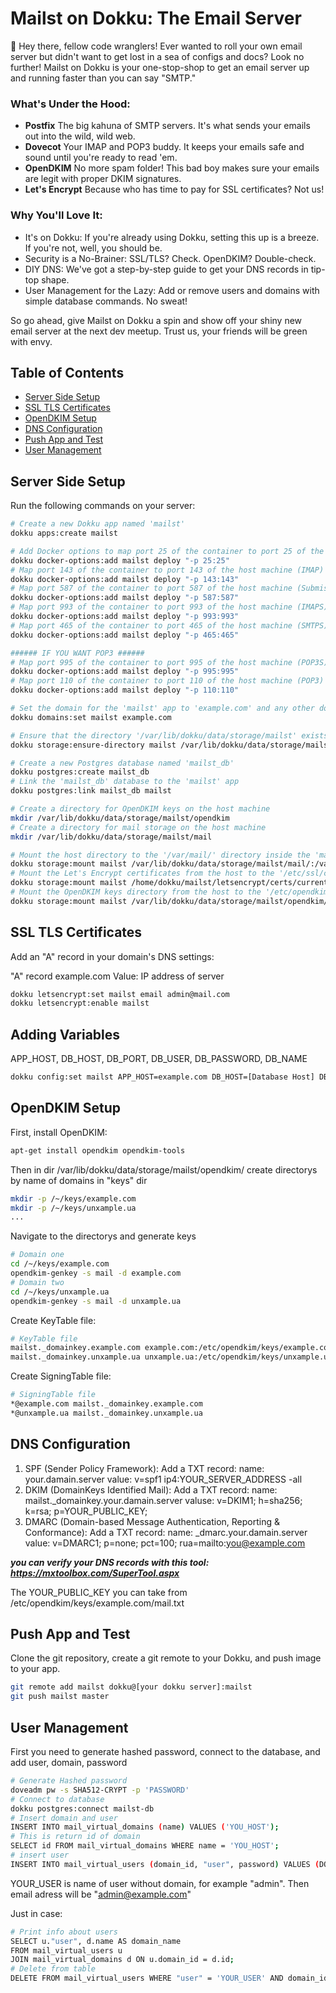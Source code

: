 # Mailst on Dokku: The Email Server

🌟 Hey there, fellow code wranglers! Ever wanted to roll your own email server but didn't want to get lost in a sea of configs and docs? Look no further! Mailst on Dokku is your one-stop-shop to get an email server up and running faster than you can say "SMTP."

### What's Under the Hood:
- **Postfix**
  The big kahuna of SMTP servers. It's what sends your emails out into the wild, wild web.
- **Dovecot**
  Your IMAP and POP3 buddy. It keeps your emails safe and sound until you're ready to read 'em.
- **OpenDKIM**
  No more spam folder! This bad boy makes sure your emails are legit with proper DKIM signatures.
- **Let's Encrypt**
  Because who has time to pay for SSL certificates? Not us!

### Why You'll Love It:
- It's on Dokku: If you're already using Dokku, setting this up is a breeze. If you're not, well, you should be.
- Security is a No-Brainer: SSL/TLS? Check. OpenDKIM? Double-check.
- DIY DNS: We've got a step-by-step guide to get your DNS records in tip-top shape.
- User Management for the Lazy: Add or remove users and domains with simple database commands. No sweat!

So go ahead, give Mailst on Dokku a spin and show off your shiny new email server at the next dev meetup. Trust us, your friends will be green with envy.

## Table of Contents

- [Server Side Setup](#server-side-setup)
- [SSL TLS Certificates](#ssl-tls-certificates)
- [OpenDKIM Setup](#opendkim-setup)
- [DNS Configuration](#dns-configuration)
- [Push App and Test](#push-app-and-test)
- [User Management](#user-management)

## Server Side Setup

Run the following commands on your server:

```bash
# Create a new Dokku app named 'mailst'
dokku apps:create mailst

# Add Docker options to map port 25 of the container to port 25 of the host machine (SMTP)
dokku docker-options:add mailst deploy "-p 25:25"
# Map port 143 of the container to port 143 of the host machine (IMAP)
dokku docker-options:add mailst deploy "-p 143:143"
# Map port 587 of the container to port 587 of the host machine (Submission for email)
dokku docker-options:add mailst deploy "-p 587:587"
# Map port 993 of the container to port 993 of the host machine (IMAPS)
dokku docker-options:add mailst deploy "-p 993:993"
# Map port 465 of the container to port 465 of the host machine (SMTPS)
dokku docker-options:add mailst deploy "-p 465:465"

###### IF YOU WANT POP3 ######
# Map port 995 of the container to port 995 of the host machine (POP3S)
dokku docker-options:add mailst deploy "-p 995:995"
# Map port 110 of the container to port 110 of the host machine (POP3)
dokku docker-options:add mailst deploy "-p 110:110"

# Set the domain for the 'mailst' app to 'example.com' and any other domains
dokku domains:set mailst example.com

# Ensure that the directory '/var/lib/dokku/data/storage/mailst' exists on the host machine
dokku storage:ensure-directory mailst /var/lib/dokku/data/storage/mailst

# Create a new Postgres database named 'mailst_db'
dokku postgres:create mailst_db
# Link the 'mailst_db' database to the 'mailst' app
dokku postgres:link mailst_db mailst

# Create a directory for OpenDKIM keys on the host machine
mkdir /var/lib/dokku/data/storage/mailst/opendkim
# Create a directory for mail storage on the host machine
mkdir /var/lib/dokku/data/storage/mailst/mail

# Mount the host directory to the '/var/mail/' directory inside the 'mailst' container
dokku storage:mount mailst /var/lib/dokku/data/storage/mailst/mail/:/var/mail/
# Mount the Let's Encrypt certificates from the host to the '/etc/ssl/certs/' directory inside the 'mailst' container
dokku storage:mount mailst /home/dokku/mailst/letsencrypt/certs/current/certificates/:/etc/ssl/certs/
# Mount the OpenDKIM keys directory from the host to the '/etc/opendkim/' directory inside the 'mailst' container
dokku storage:mount mailst /var/lib/dokku/data/storage/mailst/opendkim/:/etc/opendkim/
```


## SSL TLS Certificates
Add an "A" record in your domain's DNS settings:

"A" record example.com Value: IP address of server

```bash
dokku letsencrypt:set mailst email admin@mail.com
dokku letsencrypt:enable mailst
```

## Adding Variables
APP_HOST, DB_HOST, DB_PORT, DB_USER, DB_PASSWORD, DB_NAME
```bash
dokku config:set mailst APP_HOST=example.com DB_HOST=[Database Host] DB_PORT=[Database Port] DB_USER=[Database Used] DB_PASSWORD=[PASSWORD] DB_NAME=[Database Name]
```

## OpenDKIM Setup
First, install OpenDKIM:
```bash
apt-get install opendkim opendkim-tools
```
Then in dir /var/lib/dokku/data/storage/mailst/opendkim/ create directorys by name of domains in "keys" dir
```bash
mkdir -p /~/keys/example.com
mkdir -p /~/keys/unxample.ua
...
```

Navigate to the directorys and generate keys
```bash
# Domain one
cd /~/keys/example.com
opendkim-genkey -s mail -d example.com
# Domain two
cd /~/keys/unxample.ua
opendkim-genkey -s mail -d unxample.ua
```
Create KeyTable file:
```bash
# KeyTable file
mailst._domainkey.example.com example.com:/etc/opendkim/keys/example.com/mail.private
mailst._domainkey.unxample.ua unxample.ua:/etc/opendkim/keys/unxample.ua/mail.private
```

Create SigningTable file:
```bash
# SigningTable file
*@example.com mailst._domainkey.example.com
*@unxample.ua mailst._domainkey.unxample.ua
```

## DNS Configuration
1. SPF (Sender Policy Framework):
   Add a TXT record:
    name: your.damain.server
    value: v=spf1 ip4:YOUR_SERVER_ADDRESS -all
2. DKIM (DomainKeys Identified Mail):
    Add a TXT record: 
      name: mailst._domainkey.your.damain.server
      valuse: v=DKIM1; h=sha256; k=rsa; p=YOUR_PUBLIC_KEY;
3. DMARC (Domain-based Message Authentication, Reporting & Conformance):
   Add a TXT record:
    name: _dmarc.your.damain.server
    value: v=DMARC1; p=none; pct=100; rua=mailto:you@example.com

***you can verify your DNS records with this tool: https://mxtoolbox.com/SuperTool.aspx***

The YOUR_PUBLIC_KEY you can take from /etc/opendkim/keys/example.com/mail.txt

## Push App and Test

Clone the git repository, create a git remote to your Dokku, and push image to your app.
```bash
git remote add mailst dokku@[your dokku server]:mailst
git push mailst master
```

## User Management
First you need to generate hashed password, connect to the database, and add user, domain, password
```bash
# Generate Hashed password
doveadm pw -s SHA512-CRYPT -p 'PASSWORD'
# Connect to database
dokku postgres:connect mailst-db
# Insert domain and user
INSERT INTO mail_virtual_domains (name) VALUES ('YOU_HOST');
# This is return id of domain
SELECT id FROM mail_virtual_domains WHERE name = 'YOU_HOST';
# insert user
INSERT INTO mail_virtual_users (domain_id, "user", password) VALUES (DOMAIN_ID, 'YOUR_USER', 'HASHED_PASSWORD');
```
YOUR_USER is name of user without domain, for example "admin". Then email adress will be "admin@example.com"

Just in case:
```bash
# Print info about users
SELECT u."user", d.name AS domain_name
FROM mail_virtual_users u
JOIN mail_virtual_domains d ON u.domain_id = d.id;
# Delete from table
DELETE FROM mail_virtual_users WHERE "user" = 'YOUR_USER' AND domain_id = (SELECT id FROM mail_virtual_domains WHERE name = 'example.com');
```






